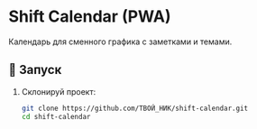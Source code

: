 # Shift Calendar (PWA)

Календарь для сменного графика с заметками и темами.

## 🚀 Запуск
1. Склонируй проект:
   ```bash
   git clone https://github.com/ТВОЙ_НИК/shift-calendar.git
   cd shift-calendar
